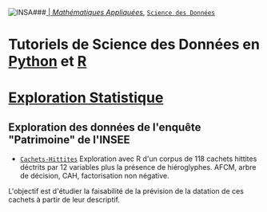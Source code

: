 ###<a href="http://www.insa-toulouse.fr/" ><img src="http://www.math.univ-toulouse.fr/~besse/Wikistat/Images/Logo_INSAvilletoulouse-RVB.png" style="float:left; max-width: 80px; display: inline" alt="INSA"/> |  [*Mathématiques Appliquées*](http://www.math.insa-toulouse.fr/fr/index.html), [`Science des Données`](http://www.math.insa-toulouse.fr/fr/enseignement.html)

# Tutoriels de Science des Données en [Python](https://www.python.org/) et [R](href="https://cran.r-project.org/)
# [Exploration Statistique](\http://wikistat.fr)

## Exploration des données de l'enquête "Patrimoine" de l'INSEE
- [`Cachets-Hittites`](https://github.com/wikistat/Exploration/blob/master/Cachets-Hittites/Explo-R-hittites.ipynb) Exploration avec R d'un corpus de 118 cachets hittites déctrits par 12 variables plus la présence de hiéroglyphes. AFCM, arbre de décision, CAH, factorisation non négative.

L'objectif est d'étudier la faisabilité de la prévision de la datation de ces cachets à partir de leur descriptif.
